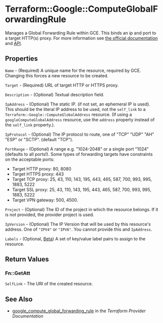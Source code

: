 # Terraform::Google::ComputeGlobalForwardingRule

Manages a Global Forwarding Rule within GCE. This binds an ip and port to a target HTTP(s) proxy. For more
information see [the official
documentation](https://cloud.google.com/compute/docs/load-balancing/http/global-forwarding-rules) and
[API](https://cloud.google.com/compute/docs/reference/latest/globalForwardingRules).

## Properties

`Name` - (Required) A unique name for the resource, required by GCE. Changing
this forces a new resource to be created.

`Target` - (Required) URL of target HTTP or HTTPS proxy.

`Description` - (Optional) Textual description field.

`IpAddress` - (Optional) The static IP. (if not set, an ephemeral IP is
used). This should be the literal IP address to be used, not the `self_link`
to a `Terraform::Google::ComputeGlobalAddress` resource. (If using a `googleComputeGlobalAddress`
resource, use the `address` property instead of the `self_link` property.).

`IpProtocol` - (Optional) The IP protocol to route, one of "TCP" "UDP" "AH"
"ESP" or "SCTP". (default "TCP").

`PortRange` - (Optional) A range e.g. "1024-2048" or a single port "1024"
(defaults to all ports!).
Some types of forwarding targets have constraints on the acceptable ports:
* Target HTTP proxy: 80, 8080
* Target HTTPS proxy: 443
* Target TCP proxy: 25, 43, 110, 143, 195, 443, 465, 587, 700, 993, 995, 1883, 5222
* Target SSL proxy: 25, 43, 110, 143, 195, 443, 465, 587, 700, 993, 995, 1883, 5222
* Target VPN gateway: 500, 4500.

`Project` - (Optional) The ID of the project in which the resource belongs. If it
is not provided, the provider project is used.

`IpVersion` - (Optional)
The IP Version that will be used by this resource's address. One of `"IPV4"` or `"IPV6"`.
You cannot provide this and `IpAddress`.

`Labels` - (Optional, [Beta](https://terraform.io/docs/providers/google/provider_versions.html))
A set of key/value label pairs to assign to the resource.


## Return Values

### Fn::GetAtt

`SelfLink` - The URI of the created resource.

## See Also

* [google_compute_global_forwarding_rule](https://www.terraform.io/docs/providers/google/r/compute_global_forwarding_rule.html) in the _Terraform Provider Documentation_
